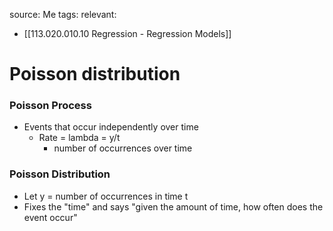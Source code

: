 source: Me
tags: 
relevant: 
- [[113.020.010.10 Regression - Regression Models]]

# Poisson distribution

### Poisson Process
- Events that occur independently over time
    - Rate = lambda = y/t 
        - number of occurrences over time

### Poisson Distribution
- Let y = number of occurrences in time t
- Fixes the "time" and says "given the amount of time, how often does the event occur"
